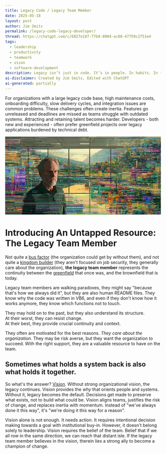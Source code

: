```yaml
---
title: Legacy Code / Legacy Team Member
date: 2025-05-18
layout: post
author: Jim Smits
permalink: /legacy-code-legacy-developer/
thread: https://chatgpt.com/c/6827e187-77b8-8004-ac88-47759c2f51e4
tags:
  - leadership
  - productivity
  - teamwork
  - vison
  - software-development
description: Legacy isn’t just in code. It’s in people. In habits. In fears. In loyalties.
ai-disclaimer: Created by Jim Smits, Edited with ChatGPT
ai-generated: partially
---
```

For organizations with a large legacy code base, high maintenance costs, onboarding difficulty, slow delivery cycles, and integration issues are common problems. These challenges often create inertia. Features go unreleased and deadlines are missed as teams struggle with outdated systems. Attracting and retaining talent becomes harder. Developers - both new and experienced - often prefer greenfield projects over legacy applications burdened by technical debt.

!["An old white man with glasses, thinning hair, and a trim build, wearing a sweater, standing in an office amid neon colors and lines that look kind of like a broken computer monitor](/assets/images/posts/legacy-code.webp "AI Generated Graphic - Midjourney")
# Introducing An Untapped Resource: The Legacy Team Member

Not quite a [bus factor](/bus-factor/) (the organization could get by without them), and not quite a [kingdom builder](/kingdom-building/) (they aren't focused on job security, they generally care about the organization), **the legacy team member** represents the continuity between the [greenfield](/greenfield/) that once was, and the brownfield that is today.

Legacy team members are walking paradoxes, they might say "because that's how we always did it", but they are also human README files. They know why the code was written in VB6, and even if they don't know how it works anymore, they know which functions not to touch.  

They may hold on to the past, but they also understand its structure.  
At their worst, they can resist change.  
At their best, they provide crucial continuity and context.

They often are motivated for the best reasons. *They care about the organization.* They may be risk averse, but they want the organization to succeed. With the right support, they are a valuable resource to have on the team.

## Sometimes what holds a system back is also what holds it together.

So what's the answer? [Vision](/vision/). Without strong organizational vision, the legacy continues. Vision provides the *why* that orients people and systems. Without it, legacy becomes the default. Decisions get made to preserve what exists, not to build what could be. Vision aligns teams, justifies the risk of change, and replaces inertia with momentum. Instead of "we've always done it this way", it's "we're doing it this way for a reason".

Vision alone is not enough. It needs action. It requires intentional decision making towards a goal with institutional buy-in. However, it doesn't belong solely to leadership. Vision requires the belief of the team. Belief that if we all row in the same direction, we can reach that distant isle. If the legacy team member believes in the vision, therein lies a strong ally to become a champion of change. 